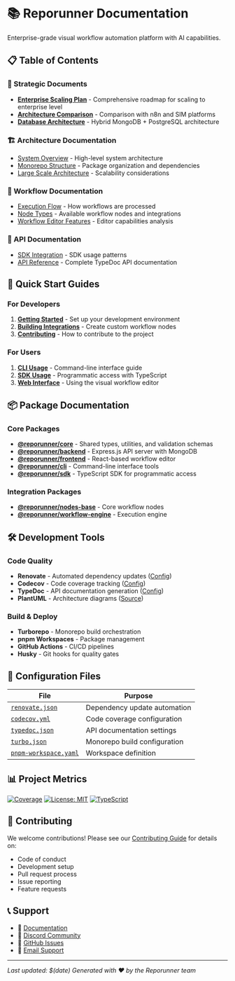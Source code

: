 # 📚 Reporunner Documentation

Enterprise-grade visual workflow automation platform with AI capabilities.

## 📋 Table of Contents

### 🎯 Strategic Documents

- **[Enterprise Scaling Plan](./ENTERPRISE_SCALING_PLAN.md)** - Comprehensive roadmap for scaling to enterprise level
- **[Architecture Comparison](./ARCHITECTURE_COMPARISON.md)** - Comparison with n8n and SIM platforms
- **[Database Architecture](./DATABASE_ARCHITECTURE.md)** - Hybrid MongoDB + PostgreSQL architecture

### 🏗️ Architecture Documentation

- [System Overview](./diagrams/architecture/system-overview.svg) - High-level system architecture
- [Monorepo Structure](./diagrams/architecture/monorepo-structure.svg) - Package organization and dependencies
- [Large Scale Architecture](./LARGE_SCALE_ARCHITECTURE.md) - Scalability considerations

### 🔄 Workflow Documentation

- [Execution Flow](./diagrams/workflows/execution-flow.svg) - How workflows are processed
- [Node Types](./nodes/) - Available workflow nodes and integrations
- [Workflow Editor Features](./WORKFLOW_EDITOR_FEATURES_ANALYSIS.md) - Editor capabilities analysis

### 🔌 API Documentation

- [SDK Integration](./diagrams/api/sdk-integration.svg) - SDK usage patterns
- [API Reference](./api/) - Complete TypeDoc API documentation

## 🚀 Quick Start Guides

### For Developers

1. **[Getting Started](../README.md#quick-start)** - Set up your development environment
2. **[Building Integrations](./development/integrations.md)** - Create custom workflow nodes
3. **[Contributing](../CONTRIBUTING.md)** - How to contribute to the project

### For Users

1. **[CLI Usage](./cli/getting-started.md)** - Command-line interface guide
2. **[SDK Usage](./sdk/getting-started.md)** - Programmatic access with TypeScript
3. **[Web Interface](./web/user-guide.md)** - Using the visual workflow editor

## 📦 Package Documentation

### Core Packages

- **[@reporunner/core](./api/core/)** - Shared types, utilities, and validation schemas
- **[@reporunner/backend](./api/backend/)** - Express.js API server with MongoDB
- **[@reporunner/frontend](./api/frontend/)** - React-based workflow editor
- **[@reporunner/cli](./api/cli/)** - Command-line interface tools
- **[@reporunner/sdk](./api/sdk/)** - TypeScript SDK for programmatic access

### Integration Packages

- **[@reporunner/nodes-base](./api/nodes-base/)** - Core workflow nodes
- **[@reporunner/workflow-engine](./api/workflow-engine/)** - Execution engine

## 🛠️ Development Tools

### Code Quality

- **Renovate** - Automated dependency updates ([Config](../renovate.json))
- **Codecov** - Code coverage tracking ([Config](../codecov.yml))
- **TypeDoc** - API documentation generation ([Config](../typedoc.json))
- **PlantUML** - Architecture diagrams ([Source](./diagrams/))

### Build & Deploy

- **Turborepo** - Monorepo build orchestration
- **pnpm Workspaces** - Package management
- **GitHub Actions** - CI/CD pipelines
- **Husky** - Git hooks for quality gates

## 🔧 Configuration Files

| File                                            | Purpose                      |
| ----------------------------------------------- | ---------------------------- |
| [`renovate.json`](../renovate.json)             | Dependency update automation |
| [`codecov.yml`](../codecov.yml)                 | Code coverage configuration  |
| [`typedoc.json`](../typedoc.json)               | API documentation settings   |
| [`turbo.json`](../turbo.json)                   | Monorepo build configuration |
| [`pnpm-workspace.yaml`](../pnpm-workspace.yaml) | Workspace definition         |

## 📊 Project Metrics

[![Coverage](https://codecov.io/gh/your-org/reporunner/branch/main/graph/badge.svg)](https://codecov.io/gh/your-org/reporunner)
[![License: MIT](https://img.shields.io/badge/License-MIT-yellow.svg)](https://opensource.org/licenses/MIT)
[![TypeScript](https://img.shields.io/badge/TypeScript-5.3+-blue.svg)](https://www.typescriptlang.org/)

## 🤝 Contributing

We welcome contributions! Please see our [Contributing Guide](../CONTRIBUTING.md) for details on:

- Code of conduct
- Development setup
- Pull request process
- Issue reporting
- Feature requests

## 📞 Support

- 📖 [Documentation](https://docs.reporunner.dev)
- 💬 [Discord Community](https://discord.gg/reporunner)
- 🐛 [GitHub Issues](https://github.com/your-org/reporunner/issues)
- 📧 [Email Support](mailto:support@reporunner.dev)

---

_Last updated: $(date)_
_Generated with ❤️ by the Reporunner team_
